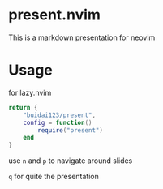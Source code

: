 # present.nvim

This is a markdown presentation for neovim

# Usage

for lazy.nvim

```lua
return {
    "buidai123/present",
    config = function()
        require("present")
    end
}
```

use `n` and `p` to navigate around slides

`q` for quite the presentation
